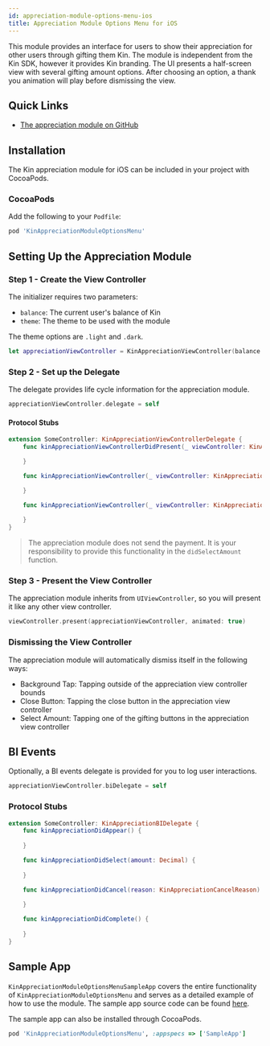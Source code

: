 ```yaml
---
id: appreciation-module-options-menu-ios
title: Appreciation Module Options Menu for iOS
---
```


This module provides an interface for users to show their appreciation for other users through gifting them Kin. The module is independent from the Kin SDK, however it provides Kin branding. The UI presents a half-screen view with several gifting amount options. After choosing an option, a thank you animation will play before dismissing the view.

## Quick Links

- [The appreciation module on GitHub](https://github.com/kinecosystem/kin-appreciation-module-options-menu-ios)

## Installation

The Kin appreciation module for iOS can be included in your project with CocoaPods.

### CocoaPods

Add the following to your `Podfile`:

```ruby
pod 'KinAppreciationModuleOptionsMenu'
```

## Setting Up the Appreciation Module

### Step 1 - Create the View Controller

The initializer requires two parameters:
- `balance`: The current user's balance of Kin
- `theme`: The theme to be used with the module

The theme options are `.light` and `.dark`.

```swift
let appreciationViewController = KinAppreciationViewController(balance: 100, theme: .light)
```

### Step 2 - Set up the Delegate

The delegate provides life cycle information for the appreciation module.

```swift
appreciationViewController.delegate = self
```

#### Protocol Stubs

```swift
extension SomeController: KinAppreciationViewControllerDelegate {
    func kinAppreciationViewControllerDidPresent(_ viewController: KinAppreciationViewController) {

    }

    func kinAppreciationViewController(_ viewController: KinAppreciationViewController, didDismissWith reason: KinAppreciationCancelReason) {

    }

    func kinAppreciationViewController(_ viewController: KinAppreciationViewController, didSelect amount: Decimal) {
        
    }
}
```

> The appreciation module does not send the payment. It is your responsibility to provide this functionality in the `didSelectAmount` function.

### Step 3 - Present the View Controller

The appreciation module inherits from `UIViewController`, so you will present it like any other view controller.

```swift
viewController.present(appreciationViewController, animated: true)
```

### Dismissing the View Controller

The appreciation module will automatically dismiss itself in the following ways:

- Background Tap: Tapping outside of the appreciation view controller bounds
- Close Button: Tapping the close button in the appreciation view controller
- Select Amount: Tapping one of the gifting buttons in the appreciation view controller

## BI Events

Optionally, a BI events delegate is provided for you to log user interactions.

```swift
appreciationViewController.biDelegate = self
```

### Protocol Stubs

```swift
extension SomeController: KinAppreciationBIDelegate {
    func kinAppreciationDidAppear() {
        
    }

    func kinAppreciationDidSelect(amount: Decimal) {
        
    }

    func kinAppreciationDidCancel(reason: KinAppreciationCancelReason) {
        
    }

    func kinAppreciationDidComplete() {
        
    }
}
```

## Sample App

`KinAppreciationModuleOptionsMenuSampleApp` covers the entire functionality of `KinAppreciationModuleOptionsMenu` and serves as a detailed example of how to use the module. The sample app source code can be found [here](https://github.com/kinecosystem/kin-appreciation-module-options-menu-ios/tree/master/KinAppreciationModuleOptionsMenuSampleApp).

The sample app can also be installed through CocoaPods.

```ruby
pod 'KinAppreciationModuleOptionsMenu', :appspecs => ['SampleApp']
```
